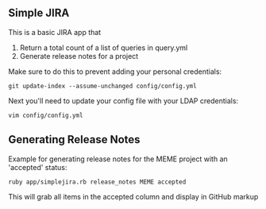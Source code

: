 Simple JIRA
-----------
This is a basic JIRA app that
  1. Return a total count of a list of queries in query.yml
  2. Generate release notes for a project
    
Make sure to do this to prevent adding your personal credentials:
  ```
  git update-index --assume-unchanged config/config.yml
  ```
Next you'll need to update your config file with your LDAP credentials:
  ```
  vim config/config.yml
  ```
## Generating Release Notes

Example for generating release notes for the MEME project with an 'accepted' status:
  ```
  ruby app/simplejira.rb release_notes MEME accepted
  ````
  This will grab all items in the accepted column and display in GitHub markup


